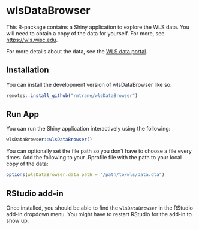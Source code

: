 
<!-- README.md is generated from README.Rmd. Please edit that file -->

# wlsDataBrowser

<!-- badges: start -->
<!-- badges: end -->

This R-package contains a Shiny application to explore the WLS data. You
will need to obtain a copy of the data for yourself. For more, see
<https://wls.wisc.edu>.

For more details about the data, see the [WLS data
portal](https://wls.portal.ssc.wisc.edu).

## Installation

You can install the development version of wlsDataBrowser like so:

``` r
remotes::install_github("rmtrane/wlsDataBrowser")
```

## Run App

You can run the Shiny application interactively using the following:

``` r
wlsDataBrowser::wlsDataBrowser()
```

You can optionally set the file path so you don’t have to choose a file
every times. Add the following to your .Rprofile file with the path to
your local copy of the data:

``` r
options(wlsDataBrowser.data_path = "/path/to/wls/data.dta")
```

## RStudio add-in

Once installed, you should be able to find the `wlsDataBrowser` in the
RStudio add-in dropdown menu. You might have to restart RStudio for the
add-in to show up.
